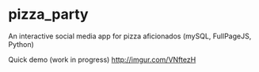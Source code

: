 # pizza_party
An interactive social media app for pizza aficionados (mySQL, FullPageJS, Python)

Quick demo (work in progress)
http://imgur.com/VNftezH
